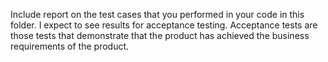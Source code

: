 Include report on the test cases that you performed in your code in this folder. I expect to see results for acceptance testing.
Acceptance tests are those tests that demonstrate that the product has achieved the business requirements of the product.

